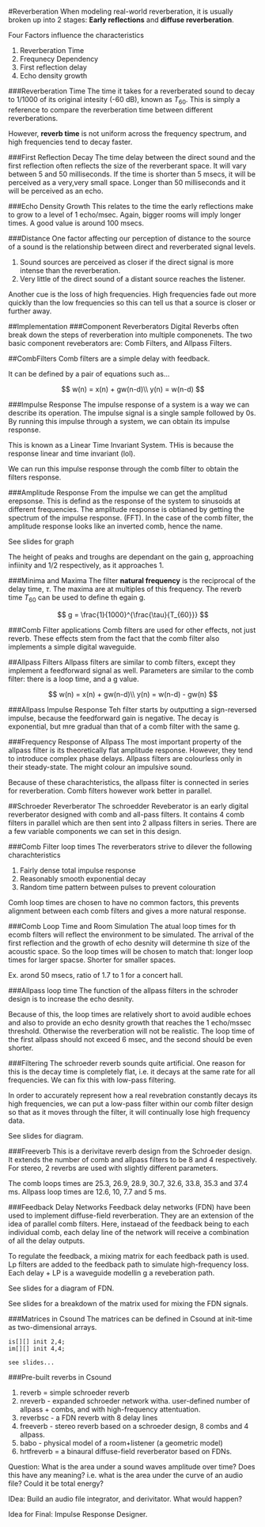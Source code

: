 #Reverberation
When modeling real-world reverberation, it is usually broken up into 2 stages: **Early reflections** and **diffuse reverberation**.

Four Factors influence the characteristics

1. Reverberation Time
2. Frequnecy Dependency
3. First reflection delay
4. Echo density growth

###Reverberation Time
The time it takes for a reverberated sound to decay to 1/1000 of its original intesity (-60 dB), known as $T_{60}$. This is simply a reference to compare the reverberation time between different reverberations.

However, **reverb time** is not uniform across the frequency spectrum, and high frequencies tend to decay faster.

###First Reflection Decay
The time delay between the direct sound and the first reflection often reflects the size of the reverberant space. It will vary between 5 and 50 milliseconds. If the time is shorter than 5 msecs, it will be perceived as a very,very small space. Longer than 50 milliseconds and it will be perceived as an echo.

###Echo Density Growth
This relates to the time the early reflections make to grow to a level of 1 echo/msec. Again, bigger rooms will imply longer times. A good value is around 100 msecs.


###Distance
One factor affecting our perception of distance to the source of a sound is the relationship between direct and reverberated signal levels.

1. Sound sources are perceived as closer if the direct signal is more intense than the reverberation. 
2. Very little of the direct sound of a distant source reaches the listener. 

Another cue is the loss of high frequencies. High frequencies fade out more quickly than the low frequencies so this can tell us that a source is closer or further away.


##Implementation
###Component Reverberators
Digital Reverbs often break down the steps of reverberation into multiple componenets. The two basic component reveberators are: Comb Filters, and Allpass Filters.

##CombFilters
Comb filters are a simple delay with feedback.

It can be defined by a pair of equations such as...

$$
w(n) = x(n) + gw(n-d)\\
y(n) = w(n-d)
$$


###Impulse Response
The impulse response of a system is a way we can describe its operation. The impulse signal is a single sample followed by 0s. By running this impulse through a system, we can obtain its impulse response.

This is known as a Linear Time Invariant System. THis is because the response linear and time invariant (lol).

We can run this impulse response through the comb filter to obtain the filters response.

###Amplitude Response
From the impulse we can get the amplitud erepsonse. This is defind as the response of the system to sinusoids at different frequencies. The amplitude response is obtianed by getting the spectrum of the impulse response. (FFT). In the case of the comb filter, the amplitude response looks like an inverted comb, hence the name.

See slides for graph

The height of peaks and troughs are dependant on the gain g, approaching infiinity and 1/2 respectively, as it approaches 1. 

###Minima and Maxima
The filter **natural frequency** is the reciprocal of the delay time, $\tau$. The maxima are at multiples of this frequency. The reverb time $T_{60}$ can be used to define th egain g. 

$$
g = \frac{1}{1000}^{\frac{\tau}{T_{60}}}
$$

###Comb Filter applications
Comb filters are used for other effects, not just reverb. These effects stem from the fact that the comb filter also implements a simple digital waveguide.

##Allpass Filters
Allpass filters are similar to comb filters, except they implement a feedforward signal as well.
Parameters are similar to the comb filter: there is a loop time, and a g value.

$$
w(n) = x(n) + gw(n-d)\\
y(n) = w(n-d) - gw(n)
$$

###Allpass Impulse Response
Teh filter starts by outputting a sign-reversed impulse, because the feedforward gain is negative. The decay is exponential, but mre gradual than that of a comb filter with the same g. 

###Frequency Response of Allpass
The most important property of the allpass filter is its theoretically flat amplitude response. However, they tend to introduce complex phase delays. Allpass filters are colourless only in their steady-state. The might colour an impulsive sound. 

Because of these charachteristics, the allpass filter is connected in series for reverberation. Comb filters however work better in parallel.



##Schroeder Reverberator
The schroedder Reveberator is an early digital reverberator designed with comb and all-pass filters. It contains 4 comb filters in parallel which are then sent into 2 allpass filters in series. There are a few variable components we can set in this design.

###Comb Filter loop times
The reverberators strive to dilever the following charachteristics

1. Fairly dense total impulse response
2. Reasonably smooth exponential decay
3. Random time pattern between pulses to prevent colouration

Comh loop times are chosen to have no common factors, this prevents alignment between each comb filters and gives a more natural response. 

###Comb Loop Time and Room Simulation
The atual loop times for th ecomb filters will reflect the environment to be simulated. The arrival of the first reflection and the growth of echo desnity will determine th size of the acoustic space.
So the loop times will be chosen to match that: longer loop times for larger spacse. Shorter for smaller spaces. 

Ex. arond 50 msecs, ratio of 1.7 to 1 for a concert hall. 

###Allpass loop time
The function of the allpass filters in the schroder design is to increase the echo desnity.

Because of this, the loop times are relatively short to avoid audible echoes and also to provide an echo desnity growth that reaches the 1 echo/mssec threshold. Otherwise the reverberation will not be realistic. The loop time of the first allpass should not exceed 6 msec, and the second should be even shorter.


###Filtering
The schroeder reverb sounds quite artificial. One reason for this is the decay time is completely flat, i.e. it decays at the same rate for all frequencies. We can fix this with low-pass filtering.

In order to accurately represent how a real revebration constantly decays its high frequencies, we can put a low-pass filter within our comb filter design so that as it moves through the filter, it will continually lose high frequency data.

See slides for diagram.

###Freeverb
This is a derivitave reverb design from the Schroeder design. It extends the number of comb and allpass filters to be 8 and 4 respectively. For stereo, 2 reverbs are used with slightly different parameters.

The comb loops times are 25.3, 26.9, 28.9, 30.7, 32.6, 33.8, 35.3 and 37.4 ms. Allpass loop times are 12.6, 10, 7.7 and 5 ms. 


###Feedback Delay Networks
Feedback delay networks (FDN) have been used to implement diffuse-field reverberation. They are an extension of the idea of parallel comb filters. Here, instaead of the feedback being to each individual comb, each delay line of the network will receive a combination of all the delay outputs. 

To regulate the feedback, a mixing matrix for each feedback path is used. Lp filters are added to the feedback path to simulate high-frequency loss. Each delay + LP is a waveguide modellin g a reveberation path.

See slides for a diagram of FDN.


See slides for a breakdown of the matrix used for mixing the FDN signals.


###Matrices in Csound
The matrices can be defined in Csound at init-time as two-dimensional arrays.

```
is[][] init 2,4;
im[][] init 4,4;

see slides...
```

###Pre-built reverbs in Csound

1. reverb = simple schroeder reverb
2. nreverb - expanded schroeder network witha. user-defined number of allpass + combs, and with high-frequency attentuation.
3. reverbsc - a FDN reverb with 8 delay lines
4. freeverb - stereo reverb based on a schroeder design, 8 combs and 4 allpass. 
5. babo - physical model of a room+listener (a geometric model)
6. hrtfreverb = a binaural diffuse-field reverberator based on FDNs.










Question: What is the area under a sound waves amplitude over time? Does this have any meaning? i.e. what is the area under the curve of an audio file? Could it be total energy?


IDea: Build an audio file integrator, and derivitator. What would happen?

Idea for Final: Impulse Response Designer. 